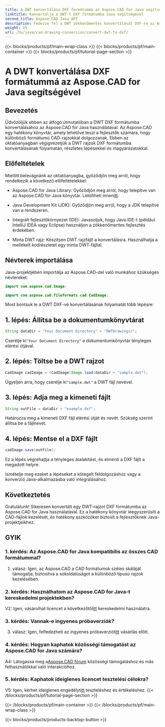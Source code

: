 ```yaml
---
title: A DWT konvertálása DXF formátummá az Aspose.CAD for Java segítségével
linktitle: Konvertálja a DWT-t DXF formátumba Java segítségével
second_title: Aspose.CAD Java API
description: Fedezze fel a DWT zökkenőmentes konvertálását DXF-re az Aspose.CAD for Java segítségével. Kövesse lépésről lépésre útmutatónkat a hatékony CAD-fájlok kezeléséhez.
weight: 15
url: /hu/java/cad-drawing-conversion/convert-dwt-to-dxf/
---
```


{{< blocks/products/pf/main-wrap-class >}}
{{< blocks/products/pf/main-container >}}
{{< blocks/products/pf/tutorial-page-section >}}

# A DWT konvertálása DXF formátummá az Aspose.CAD for Java segítségével

## Bevezetés

Üdvözöljük ebben az átfogó útmutatóban a DWT DXF formátumba konvertálásához az Aspose.CAD for Java használatával. Az Aspose.CAD egy hatékony könyvtár, amely lehetővé teszi a fejlesztők számára, hogy különböző formátumú CAD-rajzokkal dolgozzanak. Ebben az oktatóanyagban végigvezetjük a DWT rajzok DXF formátumba konvertálásának folyamatán, részletes lépésekkel és magyarázatokkal.

## Előfeltételek

Mielőtt belevágnánk az oktatóanyagba, győződjön meg arról, hogy rendelkezik a következő előfeltételekkel:

-  Aspose.CAD for Java Library: Győződjön meg arról, hogy telepítve van az Aspose.CAD for Java könyvtár. Letöltheti innen[itt](https://releases.aspose.com/cad/java/).

- Java Development Kit (JDK): Győződjön meg arról, hogy a JDK telepítve van a rendszeren.

- Integrált fejlesztőkörnyezet (IDE): Javasoljuk, hogy Java IDE-t (például IntelliJ IDEA vagy Eclipse) használjon a zökkenőmentes fejlesztés érdekében.

- Minta DWT rajz: Készítsen DWT rajzfájlt a konvertálásra. Használhatja a mellékelt kódrészletet egy minta DWT-fájllal.

## Névterek importálása

Java-projektjében importálja az Aspose.CAD-del való munkához szükséges névtereket:

```java
import com.aspose.cad.Image;

import com.aspose.cad.fileformats.cad.CadImage;
```

Most bontsuk le a DWT DXF-vé konvertálásának folyamatát több lépésre:

## 1. lépés: Állítsa be a dokumentumkönyvtárat

```java
String dataDir = "Your Document Directory" + "DWTDrawings/";
```

 Cserélje ki`"Your Document Directory"` a dokumentumkönyvtár tényleges elérési útjával.

## 2. lépés: Töltse be a DWT rajzot

```java
CadImage cadImage = (CadImage)Image.load(dataDir + "sample.dwt");
```

 Ügyeljen arra, hogy cserélje ki`"sample.dwt"` a DWT fájl nevével.

## 3. lépés: Adja meg a kimeneti fájlt

```java
String outFile = dataDir + "example.dxf";
```

Határozza meg a kimeneti DXF fájl elérési útját és nevét. Szükség szerint állítsa be a fájlnevet.

## 4. lépés: Mentse el a DXF fájlt

```java
cadImage.save(outFile);
```

Ez a lépés végrehajtja a tényleges átalakítást, és elmenti a DXF fájlt a megadott helyre.

Ismételje meg ezeket a lépéseket a kötegelt feldolgozáshoz vagy a konverzió Java-alkalmazásba való integrálásához.

## Következtetés

Gratulálunk! Sikeresen konvertált egy DWT-rajzot DXF formátumba az Aspose.CAD for Java használatával. Ez a hatékony könyvtár leegyszerűsíti a CAD-fájlok kezelését, és hatékony eszközöket biztosít a fejlesztőknek Java-projektjeikhez.

## GYIK

### 1. kérdés: Az Aspose.CAD for Java kompatibilis az összes CAD formátummal?

1. válasz: Igen, az Aspose.CAD a CAD formátumok széles skáláját támogatja, biztosítva a sokoldalúságot a különböző típusú rajzok kezelésében.

### 2. kérdés: Használhatom az Aspose.CAD for Java-t kereskedelmi projektekben?

 V2: Igen, vásárolhat licencet a következőtől[itt](https://purchase.aspose.com/buy) kereskedelmi használatra.

### 3. kérdés: Vannak-e ingyenes próbaverziók?

 3. válasz: Igen, felfedezheti az ingyenes próbaverziót[itt](https://releases.aspose.com/) vásárlás előtt.

### 4. kérdés: Hogyan kaphatok közösségi támogatást az Aspose.CAD for Java számára?

 A4: Látogassa meg a[Aspose.CAD fórum](https://forum.aspose.com/c/cad/19) közösségi támogatáshoz és más felhasználókkal való interakcióhoz.

### 5. kérdés: Kaphatok ideiglenes licencet tesztelési célokra?

 V5: Igen, kérhet ideiglenes engedélyt[itt](https://purchase.aspose.com/temporary-license/) teszteléshez és értékeléshez.
{{< /blocks/products/pf/tutorial-page-section >}}

{{< /blocks/products/pf/main-container >}}
{{< /blocks/products/pf/main-wrap-class >}}

{{< blocks/products/products-backtop-button >}}
